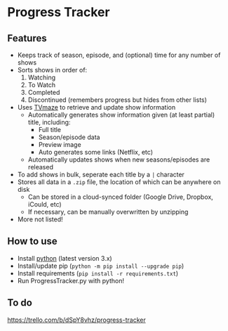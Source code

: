# Progress Tracker

## Features
- Keeps track of season, episode, and (optional) time for any number of shows
- Sorts shows in order of:
  1. Watching
  2. To Watch
  3. Completed
  4. Discontinued (remembers progress but hides from other lists)
- Uses [TVmaze](https://www.tvmaze.com/api) to retrieve and update show information
  - Automatically generates show information given (at least partial) title, including:
    - Full title
    - Season/episode data
    - Preview image
    - Auto generates some links (Netflix, etc)
  - Automatically updates shows when new seasons/episodes are released
- To add shows in bulk, seperate each title by a `|` character
- Stores all data in a `.zip` file, the location of which can be anywhere on disk
  - Can be stored in a cloud-synced folder (Google Drive, Dropbox, iCould, etc)
  - If necessary, can be manually overwritten by unzipping
- More not listed!

## How to use
- Install [python](https://www.python.org/downloads/) (latest version 3.x)
- Install/update pip (`python -m pip install --upgrade pip`)
- Install requirements (`pip install -r requirements.txt`)
- Run ProgressTracker.py with python!

## To do
https://trello.com/b/dSpY8vhz/progress-tracker
